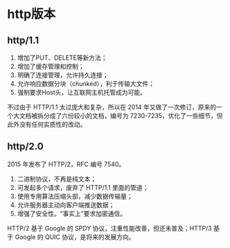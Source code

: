 # http版本

## http/1.1

1. 增加了PUT、DELETE等新方法；
2. 增加了缓存管理和控制；
3. 明确了连接管理，允许持久连接；
4. 允许响应数据分块（chunked），利于传输大文件；
5. 强制要求Host头，让互联网主机托管成为可能。

不过由于 HTTP/1.1 太过庞大和复杂，所以在 2014 年又做了一次修订，原来的一个大文档被拆分成了六份较小的文档，编号为 7230-7235，优化了一些细节，但此外没有任何实质性的改动。

## http/2.0

2015 年发布了 HTTP/2，RFC 编号 7540。

1. 二进制协议，不再是纯文本；
2. 可发起多个请求，废弃了 HTTP/1.1 里面的管道；
3. 使用专用算法压缩头部，减少数据传输量；
4. 允许服务器主动向客户端推送数据；
5. 增强了安全性。“事实上”要求加密通信。

HTTP/2 基于 Google 的 SPDY 协议，注重性能改善，但还未普及；HTTP/3 基于 Google 的 QUIC 协议，是将来的发展方向。
